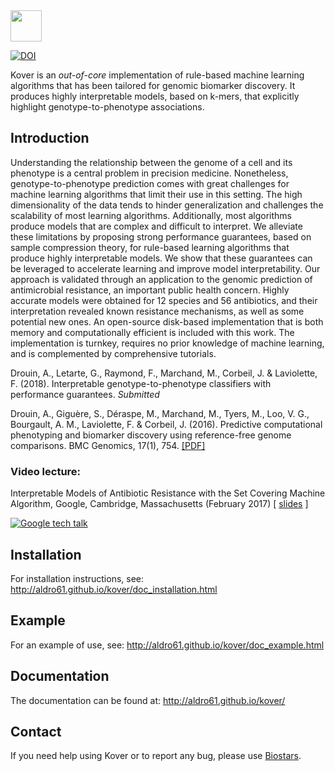 <img src="http://graal.ift.ulaval.ca/adrouin/kover.png" height="50" />

[![DOI](https://zenodo.org/badge/20289/aldro61/kover.svg)](https://zenodo.org/badge/latestdoi/20289/aldro61/kover)

Kover is an *out-of-core* implementation of rule-based machine learning algorithms that has been tailored for genomic biomarker discovery. It produces highly interpretable models, based on k-mers, that explicitly highlight genotype-to-phenotype associations.

## Introduction

Understanding the relationship between the genome of a cell and its phenotype is a central problem in precision medicine. 
Nonetheless, genotype-to-phenotype prediction comes with great challenges for machine learning algorithms that limit their use in this setting. The high dimensionality of the data tends to hinder generalization and challenges the scalability of most learning algorithms. Additionally, most algorithms produce models that are complex and difficult to interpret. We alleviate these limitations by proposing strong performance guarantees, based on sample compression theory, for rule-based learning algorithms that produce highly interpretable models. We show that these guarantees can be leveraged to accelerate learning and improve model interpretability. Our approach is validated through an application to the genomic prediction of antimicrobial resistance, an important public health concern. Highly accurate models were obtained for 12 species and 56 antibiotics, and their interpretation revealed known resistance mechanisms, as well as some potential new ones. An open-source disk-based implementation that is both memory and computationally efficient is included with this work. The implementation is turnkey, requires no prior knowledge of machine learning, and is complemented by comprehensive tutorials.

Drouin, A., Letarte, G., Raymond, F., Marchand, M., Corbeil, J. & Laviolette, F. (2018). Interpretable genotype-to-phenotype classifiers with performance guarantees. *Submitted*

Drouin, A., Giguère, S., Déraspe, M., Marchand, M., Tyers, M., Loo, V. G., Bourgault, A. M., Laviolette, F. & Corbeil, J. (2016). Predictive computational phenotyping and biomarker discovery using reference-free genome comparisons. BMC Genomics, 17(1), 754. [[PDF]](http://bmcgenomics.biomedcentral.com/articles/10.1186/s12864-016-2889-6)

### Video lecture:
Interpretable Models of Antibiotic Resistance with the Set Covering Machine Algorithm, Google, Cambridge, Massachusetts (February 2017) [ [slides](http://graal.ift.ulaval.ca/adrouin/talks/google_feb2017.pdf) ]

[![Google tech talk](https://img.youtube.com/vi/uomMdBdEwnk/0.jpg)](https://www.youtube.com/watch?v=uomMdBdEwnk)

## Installation

For installation instructions, see: http://aldro61.github.io/kover/doc_installation.html

## Example

For an example of use, see: http://aldro61.github.io/kover/doc_example.html

## Documentation

The documentation can be found at: http://aldro61.github.io/kover/

## Contact

If you need help using Kover or to report any bug, please use [Biostars](https://www.biostars.org/p/194520/).
